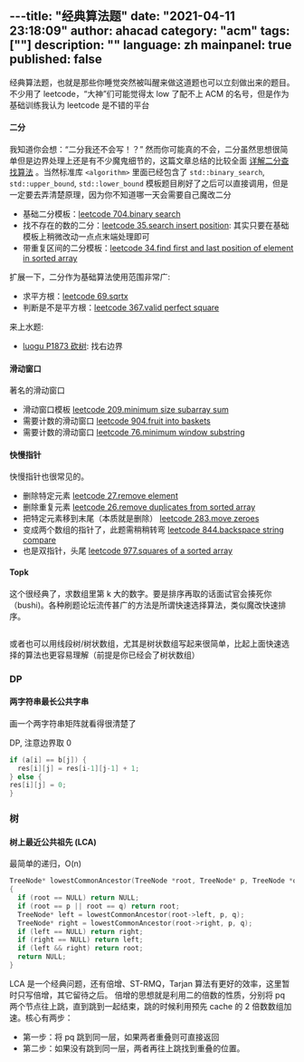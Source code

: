 ---title: "经典算法题"
date: "2021-04-11 23:18:09"
author: ahacad
category: "acm"
tags: [""]
description: ""
language: zh
mainpanel: true
published: false
---

经典算法题，也就是那些你睡觉突然被叫醒来做这道题也可以立刻做出来的题目。不少用了
leetcode，“大神”们可能觉得太 low 了配不上 ACM
的名号，但是作为基础训练我认为 leetcode 是不错的平台

#### 二分
我知道你会想：“二分我还不会写！？”
然而你可能真的不会，二分虽然思想很简单但是边界处理上还是有不少魔鬼细节的，这篇文章总结的比较全面
[详解二分查找算法](https://www.cnblogs.com/kyoner/p/11080078.html)
。当然标准库 `<algorithm>` 里面已经包含了 `std::binary_search`, 
`std::upper_bound`, `std::lower_bound`
模板题目刷好了之后可以直接调用，但是一定要去弄清楚原理，因为你不知道哪一天会需要自己魔改二分



- 基础二分模板：[leetcode 704.binary search](http://localhost:8090/)
- 找不存在的数的二分：[leetcode 35.search insert position](https://leetcode-cn.com/problems/search-insert-position/): 其实只要在基础模板上稍微改动一点点末端处理即可
- 带重复区间的二分模板：[leetcode 34.find first and last position of element in sorted array](https://leetcode-cn.com/problems/find-first-and-last-position-of-element-in-sorted-array/)

扩展一下，二分作为基础算法使用范围非常广:
- 求平方根：[leetcode 69.sqrtx](https://leetcode-cn.com/problems/sqrtx/)
- 判断是不是平方根：[leetcode 367.valid perfect square](https://leetcode-cn.com/problems/valid-perfect-square/)

来上水题:
- [luogu P1873 砍树](https://www.luogu.com.cn/problem/P1873): 找右边界

#### 滑动窗口

著名的滑动窗口

- 滑动窗口模板 [leetcode 209.minimum size subarray sum](https://leetcode-cn.com/problems/minimum-size-subarray-sum/)
- 需要计数的滑动窗口 [leetcode 904.fruit into baskets](https://leetcode-cn.com/problems/fruit-into-baskets/submissions/)
- 需要计数的滑动窗口 [leetcode 76.minimum window substring](https://leetcode-cn.com/problems/fruit-into-baskets/submissions/)

#### 快慢指针 

快慢指针也很常见的。

- 删除特定元素 [leetcode 27.remove element](https://leetcode-cn.com/problems/remove-element/)
- 删除重复元素 [leetcode 26.remove duplicates from sorted array](https://leetcode-cn.com/problems/remove-duplicates-from-sorted-array/)
- 把特定元素移到末尾（本质就是删除） [leetcode 283.move zeroes](https://leetcode-cn.com/problems/move-zeroes/)
- 变成两个数组的指针了，此题需稍稍转弯 [leetcode 844.backspace string compare](https://leetcode-cn.com/problems/backspace-string-compare/)
- 也是双指针，头尾 [leetcode 977.squares of a sorted array](https://leetcode-cn.com/problems/squares-of-a-sorted-array/)

#### Topk

这个很经典了，求数组里第 k
大的数字。要是排序再取的话面试官会揍死你（bushi)。各种刷题论坛流传甚广的方法是所谓快速选择算法，类似魔改快速排序。

```cpp
```

或者也可以用线段树/树状数组，尤其是树状数组写起来很简单，比起上面快速选择的算法也更容易理解（前提是你已经会了树状数组）

### DP 
#### 两字符串最长公共字串 

画一个两字符串矩阵就看得很清楚了

DP,  注意边界取 0
```cpp
if (a[i] == b[j]) { 
  res[i][j] = res[i-1][j-1] + 1; 
} else { 
res[i][j] = 0;
}
```
### 树
#### 树上最近公共祖先 (LCA)

最简单的递归，O(n)

```cpp
TreeNode* lowestCommonAncestor(TreeNode *root, TreeNode* p, TreeNode *q)
{
  if (root == NULL) return NULL;
  if (root == p || root == q) return root;
  TreeNode* left = lowestCommonAncestor(root->left, p, q);
  TreeNode* right = lowestCommonAncestor(root->right, p, q);
  if (left == NULL) return right;
  if (right == NULL) return left;
  if (left && right) return root;
  return NULL;
}
```

LCA 是一个经典问题，还有倍增、ST-RMQ，Tarjan
算法有更好的效率，这里暂时只写倍增，其它留待之后。
倍增的思想就是利用二的倍数的性质，分别将 pq
两个节点往上跳，直到跳到一起结束，跳的时候利用预先 cache 的 2
倍数数组加速。核心有两步：
- 第一步：将 pq 跳到同一层，如果两者重叠则可直接返回
- 第二步：如果没有跳到同一层，两者再往上跳找到重叠的位置。


#### 
